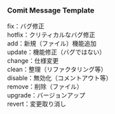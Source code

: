 ### Comit Message Template

fix：バグ修正<br>
hotfix：クリティカルなバグ修正<br>
add：新規（ファイル）機能追加<br>
update：機能修正（バグではない）<br>
change：仕様変更<br>
clean：整理（リファクタリング等）<br>
disable：無効化（コメントアウト等）<br>
remove：削除（ファイル）<br>
upgrade：バージョンアップ<br>
revert：変更取り消し<br>
